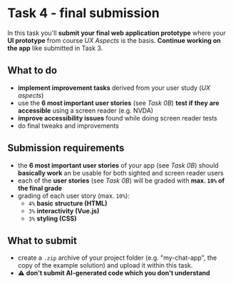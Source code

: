 # Task 4 - final submission

In this task you'll **submit your final web application prototype** where your **UI prototype** from course *UX Aspects* is the basis. **Continue working on the app** like submitted in Task 3.

## What to do
* **implement improvement tasks** derived from your user study (*UX aspects*)
* use the **6 most important user stories** (see *Task 0B*) **test if they are accessible** using a screen reader (e.g. NVDA)
* **improve accessibility issues** found while doing screen reader tests
* do final tweaks and improvements


## Submission requirements

* the **6 most important user stories** of your app (see *Task 0B*) should **basically work** an be usable for both sighted and screen reader users
* each of the **user stories** (see *Task 0B*) will be graded with **max. `10%` of the final grade**
* grading of each user story (max. `10%`):
   * `4%` **basic structure (HTML)**
   * `3%` **interactivity (Vue.js)**
   * `3%` **styling (CSS)**

## What to submit

* create a `.zip` archive of your project folder (e.g. "my-chat-app", the copy of the example solution) and upload it within this task.
* ⚠ **don't submit AI-generated code which you don't understand**